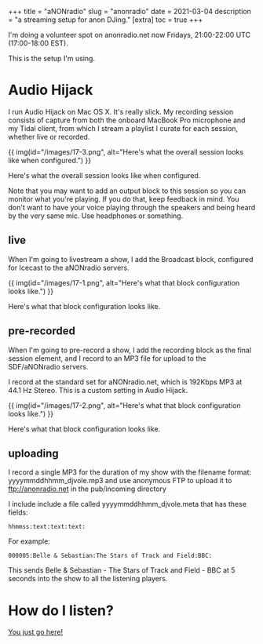 +++
title = "aNONradio"
slug = "anonradio"
date = 2021-03-04
description = "a streaming setup for anon DJing."
[extra]
  toc = true
+++

I'm doing a volunteer spot on anonradio.net now Fridays, 21:00-22:00 UTC (17:00-18:00 EST).

This is the setup I'm using.

# Audio Hijack
I run Audio Hijack on Mac OS X. It's really slick. My recording session consists of capture from both the onboard MacBook Pro microphone and my Tidal client, from which I stream a playlist I curate for each session, whether live or recorded.

{{ img(id="/images/17-3.png", alt="Here's what the overall session looks like when configured.") }}

Here's what the overall session looks like when configured.

Note that you may want to add an output block to this session so you can monitor what you're playing. If you do that, keep feedback in mind. You don't want to have your voice playing through the speakers and being heard by the very same mic. Use headphones or something.

## live
When I'm going to livestream a show, I add the Broadcast block, configured for Icecast to the aNONradio servers.

{{ img(id="/images/17-1.png", alt="Here's what that block configuration looks like.") }}

Here's what that block configuration looks like.

## pre-recorded
When I'm going to pre-record a show, I add the recording block as the final session element, and I record to an MP3 file for upload to the SDF/aNONradio servers.

I record at the standard set for aNONradio.net, which is 192Kbps MP3 at 44.1 Hz Stereo. This is a custom setting in Audio Hijack.

{{ img(id="/images/17-2.png", alt="Here's what that block configuration looks like.") }}

Here's what that block configuration looks like.

## uploading
I record a single MP3 for the duration of my show with the filename
format: yyyymmddhhmm_djvole.mp3 and use anonymous FTP to upload
it to ftp://anonradio.net in the pub/incoming directory

I include include a file called yyyymmddhhmm_djvole.meta that
has these fields:
```
hhmmss:text:text:text:
```
For example:
```
000005:Belle & Sebastian:The Stars of Track and Field:BBC:
```
This sends Belle & Sebastian - The Stars of Track and Field - BBC at 5 seconds into the show to all the listening players.

# How do I listen?
[You just go here!](https://anonradio.net/listen/) 